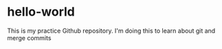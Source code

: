 # hello-world
This is my practice Github repository. I'm doing this to learn about git and merge commits
